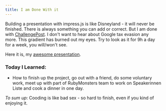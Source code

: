 ```yaml
---
title: I am Done With it
---
```


Building a presentation with impress.js is like Disneyland - it will never be finished.
There is always something you can add or correct. But I am done with [ChallengePost](http://impressjs.challengepost.com/).
I don't want to hear about Google tax evasion any more. This gradient has burned out my eyes. Try to look as it for 9h a day for a week, you will/won't see.

Here it is, my [awesome presentation](http://lipen.co/google-tax-evasion-presentation/).

### Today I Learned:
* How to finish up the project, go out with a friend, do some voluntary work, meet up with part of RubyMonsters team to work on Speakerinnen Liste and cook a dinner in one day.

_To sum up_:
Cooding is like bad sex - so hard to finish, even if you kind of enjoying it.
